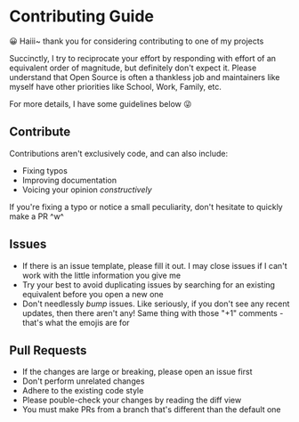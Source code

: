 # Contributing Guide

:grinning: Haiii~ thank you for considering contributing to one of my projects

Succinctly, I try to reciprocate your effort by responding with effort of an equivalent order of magnitude, but definitely don't expect it. Please understand that Open Source is often a thankless job and maintainers like myself have other priorities like School, Work, Family, etc.

For more details, I have some guidelines below :stuck_out_tongue_winking_eye:

## Contribute

Contributions aren't exclusively code, and can also include:

- Fixing typos
- Improving documentation
- Voicing your opinion _constructively_

If you're fixing a typo or notice a small peculiarity, don't hesitate to quickly make a PR ^w^

## Issues

- If there is an issue template, please fill it out. I may close issues if I can't work with the little information you give me
- Try your best to avoid duplicating issues by searching for an existing equivalent before you open a new one
- Don't needlessly _bump_ issues. Like seriously, if you don't see any recent updates, then there aren't any! Same thing with those "+1" comments - that's what the emojis are for

## Pull Requests

- If the changes are large or breaking, please open an issue first
- Don't perform unrelated changes
- Adhere to the existing code style
- Please pouble-check your changes by reading the diff view
- You must make PRs from a branch that's different than the default one
